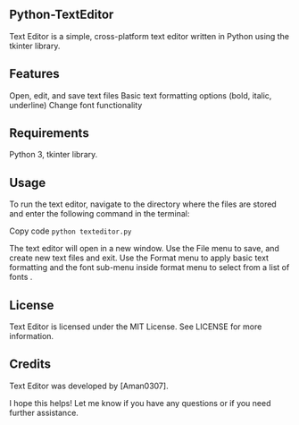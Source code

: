 ## Python-TextEditor

Text Editor is a simple, cross-platform text editor written in Python using the tkinter library.

## Features
Open, edit, and save text files
Basic text formatting options (bold, italic, underline)
Change font functionality

## Requirements
Python 3,
tkinter library.


## Usage
To run the text editor, navigate to the directory where the files are stored and enter the following command in the terminal:

Copy code
 ```python texteditor.py ```
 
The text editor will open in a new window. Use the File menu to save, and create new text files and exit. Use the Format menu to apply basic text formatting and the font sub-menu inside format menu to select from a list of fonts .

## License
Text Editor is licensed under the MIT License. See LICENSE for more information.

## Credits
Text Editor was developed by [Aman0307].

I hope this helps! Let me know if you have any questions or if you need further assistance.
